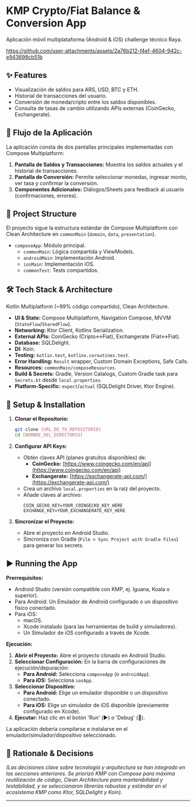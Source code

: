 # KMP Crypto/Fiat Balance & Conversion App


Aplicación móvil multiplataforma (Android & iOS) challenge técnico Raya.



https://github.com/user-attachments/assets/2a76b212-f4ef-4604-942c-e943698cb51b



## ✨ Features

* Visualización de saldos para ARS, USD, BTC y ETH.
* Historial de transacciones del usuario.
* Conversión de moneda/cripto entre los saldos disponibles.
* Consulta de tasas de cambio utilizando APIs externas (CoinGecko, Exchangerate).

## 📱 Flujo de la Aplicación

La aplicación consta de dos pantallas principales implementadas con Compose Multiplatform:

1.  **Pantalla de Saldos y Transacciones:** Muestra los saldos actuales y el historial de transacciones.
2.  **Pantalla de Conversión:** Permite seleccionar monedas, ingresar monto, ver tasa y confirmar la conversión.
3.  **Componentes Adicionales:** Diálogos/Sheets para feedback al usuario (confirmaciones, errores).

## 📂 Project Structure

El proyecto sigue la estructura estándar de Compose Multiplatform con Clean Architecture en `commonMain` (`domain`, `data`, `presentation`).

* `composeApp`: Módulo principal.
    * `commonMain`: Lógica compartida y ViewModels.
    * `androidMain`: Implementación Android.
    * `iosMain`: Implementación iOS.
    * `commonTest`: Tests compartidos.

## 🛠️ Tech Stack & Architecture

Kotlin Multiplatform (~99% código compartido), Clean Architecture.

* **UI & State:** Compose Multiplatform, Navigation Compose, MVVM (`StateFlow`/`SharedFlow`).
* **Networking:** Ktor Client, Kotlinx Serialization.
* **External APIs:** CoinGecko (Cripto<->Fiat), Exchangerate (Fiat<->Fiat).
* **Database:** SQLDelight.
* **DI:** Koin.
* **Testing:** `kotlin.test`, `kotlinx.coroutines.test`.
* **Error Handling:** `Result` wrapper, Custom Domain Exceptions, Safe Calls.
* **Resources:** `commonMain/composeResources`.
* **Build & Secrets:** Gradle, Version Catalogs, Custom Gradle task para `Secrets.kt` desde `local.properties`.
* **Platform-Specific:** `expect`/`actual` (SQLDelight Driver, Ktor Engine).

## 🚀 Setup & Installation

1.  **Clonar el Repositorio:**
    ```bash
    git clone [URL_DE_TU_REPOSITORIO]
    cd [NOMBRE_DEL_DIRECTORIO]
    ```

2.  **Configurar API Keys:**
    * Obtén claves API (planes gratuitos disponibles) de:
        * **CoinGecko:** [https://www.coingecko.com/en/api](https://www.coingecko.com/en/api)
        * **Exchangerate:** [https://exchangerate-api.com/](https://exchangerate-api.com/)
    * Crea un archivo `local.properties` en la raíz del proyecto.
    * Añade claves al archivo:
        ```properties
        COIN_GECKO_KEY=YOUR_COINGECKO_KEY_HERE
        EXCHANGE_KEY=YOUR_EXCHANGERATE_KEY_HERE
        ```

3.  **Sincronizar el Proyecto:**
    * Abre el proyecto en Android Studio.
    * Sincroniza con Gradle (`File > Sync Project with Gradle Files`) para generar los secrets.

## ▶️ Running the App

**Prerrequisitos:**

* Android Studio (versión compatible con KMP, ej. Iguana, Koala o superior).
* Para Android: Un Emulador de Android configurado o un dispositivo físico conectado.
* Para iOS:
    * macOS.
    * Xcode instalado (para las herramientas de build y simuladores).
    * Un Simulador de iOS configurado a través de Xcode.

**Ejecución:**

1.  **Abrir el Proyecto:** Abre el proyecto clonado en Android Studio.
2.  **Seleccionar Configuración:** En la barra de configuraciones de ejecución/depuración:
    * **Para Android:** Selecciona `composeApp` (o `androidApp`).
    * **Para iOS:** Selecciona `iosApp`.
3.  **Seleccionar Dispositivo:**
    * **Para Android:** Elige un emulador disponible o un dispositivo conectado.
    * **Para iOS:** Elige un simulador de iOS disponible (previamente configurado en Xcode).
4.  **Ejecutar:** Haz clic en el botón 'Run' (▶️) o 'Debug' (🐞).

La aplicación debería compilarse e instalarse en el emulador/simulador/dispositivo seleccionado.

## 🤔 Rationale & Decisions

*(Las decisiones clave sobre tecnología y arquitectura se han integrado en las secciones anteriores. Se priorizó KMP con Compose para máxima reutilización de código, Clean Architecture para mantenibilidad y testabilidad, y se seleccionaron librerías robustas y estándar en el ecosistema KMP como Ktor, SQLDelight y Koin).*

---
